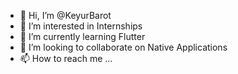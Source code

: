 - 👋 Hi, I’m @KeyurBarot
- 👀 I’m interested in Internships
- 🌱 I’m currently learning Flutter
- 💞️ I’m looking to collaborate on Native Applications
- 📫 How to reach me ...

<!---
KeyurBarot/KeyurBarot is a ✨ special ✨ repository because its `README.md` (this file) appears on your GitHub profile.
You can click the Preview link to take a look at your changes.
--->

